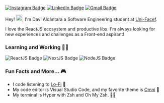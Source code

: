 [![Instagram Badge](https://img.shields.io/badge/Instagram-E4405F?style=for-the-badge&logo=instagram&logoColor=white)](https://www.instagram.com/davialcantara__/)
[![LinkedIn Badge](https://img.shields.io/badge/LinkedIn-0077B5?style=for-the-badge&logo=linkedin&logoColor=white)](https://www.linkedin.com/in/divinurised)
[![Gmail Badge](https://img.shields.io/badge/Gmail-D14836?style=for-the-badge&logo=gmail&logoColor=white)](mailto:dxvialcantara@gmail.com)

Hey! <img src="https://raw.githubusercontent.com/kaueMarques/kaueMarques/master/hi.gif" width="20px">, I'm Davi Alcântara a Software Engineering student at [Uni-Facef](https://www.unifacef.com.br/).

I love the ReactJS ecosystem and productive libs. I'm always looking for new experiences and challenges as a Front-end aspirant!

### Learning and Working 👨‍💻

![ReactJS Badge](https://img.shields.io/badge/React-000000?style=for-the-badge&logo=react&logoColor=white) ![NextJS Badge](https://img.shields.io/badge/next.js-000000?style=for-the-badge&logo=nextdotjs&logoColor=white) ![NodeJS Badge](https://img.shields.io/badge/Node.js-000000?style=for-the-badge&logo=nodedotjs&logoColor=white)

### Fun Facts and More... 🎮

- I code listening to [Lo-Fi](https://youtu.be/5qap5aO4i9A) 🎵
- My code editor is Visual Studio Code, and my favorite theme is [Omni](https://github.com/getomni) 💅
- My terminal is Hyper with Zsh and Oh My Zsh. 👨‍💻
